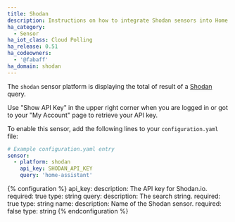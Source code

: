 ```yaml
---
title: Shodan
description: Instructions on how to integrate Shodan sensors into Home Assistant.
ha_category:
  - Sensor
ha_iot_class: Cloud Polling
ha_release: 0.51
ha_codeowners:
  - '@fabaff'
ha_domain: shodan
---
```


The `shodan` sensor platform is displaying the total of result of a
[Shodan](https://www.shodan.io/) query.

Use "Show API Key" in the upper right corner when you are logged in or got to
your "My Account" page to retrieve your API key.

To enable this sensor, add the following lines to your `configuration.yaml`
file:

```yaml
# Example configuration.yaml entry
sensor:
  - platform: shodan
    api_key: SHODAN_API_KEY
    query: 'home-assistant'
```

{% configuration %}
  api_key:
    description: The API key for Shodan.io.
    required: true
    type: string
  query:
    description: The search string.
    required: true
    type: string
  name:
    description: Name of the Shodan sensor.
    required: false
    type: string
{% endconfiguration %}
